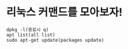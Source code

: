 # 리눅스 커맨드를 모아보자!

```linux
dpkg -l(종료시 q)
apt list(all list)
sudo apt-get update(packages update)
```